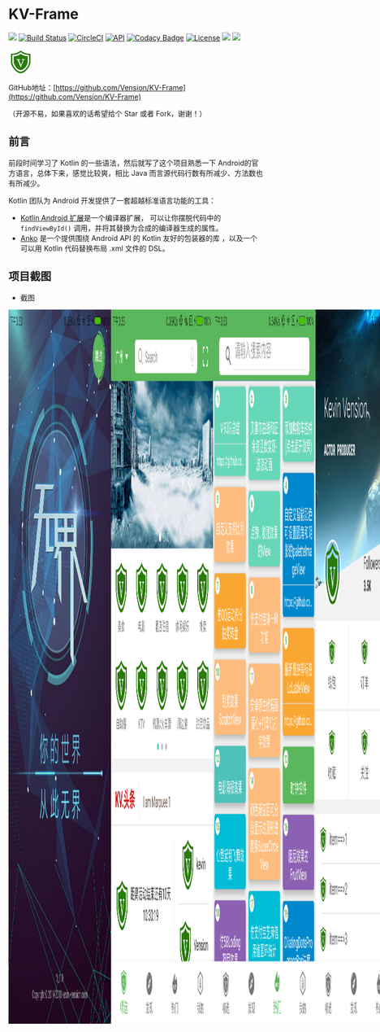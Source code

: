 # KV-Frame

[![](https://jitpack.io/v/git-xuhao/KotlinMvp.svg)](https://jitpack.io/#git-xuhao/KotlinMvp)
[![Build Status](https://travis-ci.org/git-xuhao/KotlinMvp.svg?branch=master)](https://travis-ci.org/git-xuhao/KotlinMvp)
[![CircleCI](https://circleci.com/gh/git-xuhao/KotlinMvp/tree/master.svg?style=svg)](https://circleci.com/gh/git-xuhao/KotlinMvp/tree/master)
[![API](https://img.shields.io/badge/API-19%2B-brightgreen.svg?style=flat)](https://android-arsenal.com/api?level=19)
[![Codacy Badge](https://api.codacy.com/project/badge/Grade/0ee634e0cc3042f8a98e33d6135f39a6)](https://www.codacy.com/app/git-xuhao/KotlinMvp?utm_source=github.com&amp;utm_medium=referral&amp;utm_content=git-xuhao/KotlinMvp&amp;utm_campaign=Badge_Grade)
[![License](https://img.shields.io/badge/License-Apache%202.0-blue.svg)](https://opensource.org/licenses/Apache-2.0)
[![](https://img.shields.io/badge/Author-xuhao-blue.svg)](http://xuhaoblog.com)
[![](https://img.shields.io/badge/QQ-2506856664-orange.svg)](http://xuhaoblog.com)


![这里写图片描述](https://github.com/Vension/KV-Frame/blob/master/screenshot/v.png)

GitHub地址：[https://github.com/Vension/KV-Frame](https://github.com/Vension/KV-Frame)

（开源不易，如果喜欢的话希望给个 Star 或者 Fork，谢谢！）


## 前言

前段时间学习了 Kotlin 的一些语法，然后就写了这个项目熟悉一下 Android的官方语言，总体下来，感觉比较爽，相比 Java 而言源代码行数有所减少、方法数也有所减少。

Kotlin 团队为 Android 开发提供了一套超越标准语言功能的工具：

- [Kotlin Android 扩展](https://www.kotlincn.net/docs/tutorials/android-plugin.html)是一个编译器扩展， 可以让你摆脱代码中的 `findViewById()` 调用，并将其替换为合成的编译器生成的属性。
- [Anko](http://github.com/kotlin/anko) 是一个提供围绕 Android API 的 Kotlin 友好的包装器的库 ，以及一个可以用 Kotlin 代码替换布局 .xml 文件的 DSL。

## 项目截图

- 截图
<div style="display:flex;">
    <img alt="image" src="https://github.com/Vension/KV-Frame/blob/master/screenshot/Screenshot_2018-03-26-15-33-06-681_com.kevin.vens.png" width="40%">
    <img alt="image" src="https://github.com/Vension/KV-Frame/blob/master/screenshot/Screenshot_2018-03-26-15-33-26-949_com.kevin.vens.png" width="40%">
    <img alt="image" src="https://github.com/Vension/KV-Frame/blob/master/screenshot/Screenshot_2018-03-26-15-33-18-517_com.kevin.vens.png" width="40%">
    <img alt="image" src="https://github.com/Vension/KV-Frame/blob/master/screenshot/Screenshot_2018-03-26-15-34-03-850_com.kevin.vens.png" width="40%">   
    <img alt="image" src="https://github.com/Vension/KV-Frame/blob/master/screenshot/Screenshot_2018-03-26-15-33-44-989_com.kevin.vens.png" width="40%">
    <img alt="image" src="https://github.com/Vension/KV-Frame/blob/master/screenshot/Screenshot_2018-03-26-15-34-58-192_com.kevin.vens.png" width="40%">
    <img alt="image" src="https://github.com/Vension/KV-Frame/blob/master/screenshot/Screenshot_2018-03-26-15-35-25-854_com.kevin.vens.png" width="40%">
    <img alt="image" src="https://github.com/Vension/KV-Frame/blob/master/screenshot/Screenshot_2018-03-26-15-36-07-710_com.kevin.vens.png" width="40%">
 </details>
 


- gif
   <img alt="image" src="https://github.com/Vension/KV-Frame/blob/master/screenshot/20180326_153115.gif" width="40%">
   <img alt="image" src="https://github.com/Vension/KV-Frame/blob/master/screenshot/20180326_153116.gif" width="40%">



## 技术要点
主要使用的第三方开源框架有：

 - [Retrofit2](https://github.com/square/retrofit)
 - [RxJava2](https://github.com/ReactiveX/RxJava)
 - [RxAndroid](https://github.com/ReactiveX/RxAndroid)
 - [Glide4](https://github.com/bumptech/glide)
 - [Logger](https://github.com/orhanobut/logger)
 - [Flexbox-layout](https://github.com/google/flexbox-layout)
 - [SmartRefreshLayout](https://github.com/scwang90/SmartRefreshLayout)
 - [BGABanner-Android](https://github.com/bingoogolapple/BGABanner-Android)
 - [GSYVideoPlayer](https://github.com/CarGuo/GSYVideoPlayer)


## 更新日志

**v1.0**

 - 初始化版本,完成基本模块。

## 关于我

 - Email: kevin-vension@foxmail.com
 - CSDN:[https://blog.csdn.net/qq_15611357](https://blog.csdn.net/qq_15611357)
 - 简书: [https://www.jianshu.com/users/38adb0e04e65/timeline](https://www.jianshu.com/users/38adb0e04e65/timeline)

## Thanks

- 感谢所有优秀的开源项目

## 声明
**本项目为个人练手项目，纯属学习交流使用，不得用于商业用途！**

## LICENSE

```
Copyright 2018 Vension

Licensed under the Apache License, Version 2.0 (the "License");
you may not use this file except in compliance with the License.
You may obtain a copy of the License at

    http://www.apache.org/licenses/LICENSE-2.0

Unless required by applicable law or agreed to in writing, software
distributed under the License is distributed on an "AS IS" BASIS,
WITHOUT WARRANTIES OR CONDITIONS OF ANY KIND, either express or implied.
See the License for the specific language governing permissions and
limitations under the License.
```



